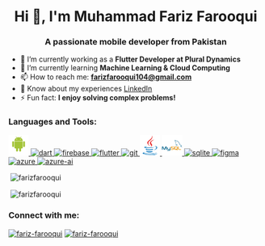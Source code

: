 <h1 align="center">Hi 👋, I'm Muhammad Fariz Farooqui</h1>
<h3 align="center">A passionate mobile developer from Pakistan</h3>


- 🔭 I’m currently working as a **Flutter Developer at Plural Dynamics**
- 🌱 I’m currently learning **Machine Learning & Cloud Computing**
- 📫 How to reach me: **farizfarooqui104@gmail.com**
- 📄 Know about my experiences [LinkedIn](https://www.linkedin.com/in/fariz-farooqui-97b48026b/)
- ⚡ Fun fact: **I enjoy solving complex problems!**

<h3 align="left">Languages and Tools:</h3>
<p align="left"> 
  <a href="https://developer.android.com" target="_blank"> 
    <img src="https://raw.githubusercontent.com/devicons/devicon/master/icons/android/android-original-wordmark.svg" alt="android" width="40" height="40"/> 
  </a> 
  <a href="https://dart.dev" target="_blank"> 
    <img src="https://www.vectorlogo.zone/logos/dartlang/dartlang-icon.svg" alt="dart" width="40" height="40"/> 
  </a> 
  <a href="https://firebase.google.com/" target="_blank"> 
    <img src="https://www.vectorlogo.zone/logos/firebase/firebase-icon.svg" alt="firebase" width="40" height="40"/> 
  </a> 
  <a href="https://flutter.dev" target="_blank"> 
    <img src="https://www.vectorlogo.zone/logos/flutterio/flutterio-icon.svg" alt="flutter" width="40" height="40"/> 
  </a> 
  <a href="https://git-scm.com/" target="_blank"> 
    <img src="https://www.vectorlogo.zone/logos/git-scm/git-scm-icon.svg" alt="git" width="40" height="40"/> 
  </a> 
  <a href="https://www.java.com" target="_blank"> 
    <img src="https://raw.githubusercontent.com/devicons/devicon/master/icons/java/java-original.svg" alt="java" width="40" height="40"/> 
  </a> 
  <a href="https://www.mysql.com/" target="_blank"> 
    <img src="https://raw.githubusercontent.com/devicons/devicon/master/icons/mysql/mysql-original-wordmark.svg" alt="mysql" width="40" height="40"/> 
  </a> 
  <a href="https://www.sqlite.org/" target="_blank"> 
    <img src="https://www.vectorlogo.zone/logos/sqlite/sqlite-icon.svg" alt="sqlite" width="40" height="40"/> 
  </a> 
  <a href="https://www.figma.com" target="_blank"> 
    <img src="https://www.vectorlogo.zone/logos/figma/figma-icon.svg" alt="figma" width="40" height="40"/> 
  </a> 
  <a href="https://azure.microsoft.com/" target="_blank"> 
    <img src="https://www.vectorlogo.zone/logos/microsoft_azure/microsoft_azure-icon.svg" alt="azure" width="40" height="40"/> 
  </a>
  <a href="https://azure.microsoft.com/en-us/services/cognitive-services/" target="_blank"> 
    <img src="https://www.vectorlogo.zone/logos/microsoft_azure/microsoft_azure-icon.svg" alt="azure-ai" width="40" height="40"/> 
  </a> 
</p>

<p>&nbsp;<img align="center" src="https://github-readme-stats.vercel.app/api/top-langs?username=farizfarooqui&show_icons=true&locale=en&layout=compact" alt="farizfarooqui" /></p>
<p>&nbsp;<img align="center" src="https://github-readme-streak-stats.herokuapp.com/?user=farizfarooqui" alt="farizfarooqui" /></p>

<h3 align="left">Connect with me:</h3>
<p align="left">
<a href="https://www.linkedin.com/in/fariz-farooqui-97b48026b/" target="blank"><img align="center" src="https://img.icons8.com/fluent/96/000000/linkedin.png" alt="fariz-farooqui" height="40" width="40" /></a>
<a href="https://github.com/farizfarooqui" target="blank"><img align="center" src="https://img.icons8.com/fluent/96/000000/github.png" alt="fariz-farooqui" height="40" width="40" /></a>
</p>
